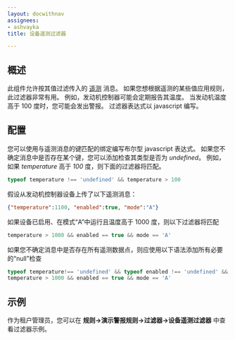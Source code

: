 ```yaml
---
layout: docwithnav
assignees:
- ashvayka
title: 设备遥测过滤器

---
```


## 概述

此组件允许按其值过滤传入的 [遥测](/docs/user-guide/telemetry/) 消息。
如果您想根据遥测的某些值应用规则，此过滤器非常有用。
例如，发动机控制器可能会定期报告其温度。
当发动机温度高于 100 度时，您可能会发出警报。
过滤器表达式以 javascript 编写。

## 配置

您可以使用与遥测消息的键匹配的绑定编写布尔型 javascript 表达式。
如果您不确定消息中是否存在某个键，您可以添加检查其类型是否为 *undefined*。
例如，如果 *temperature* 高于 *100* 度，则下面的过滤器将匹配。

```javascript
typeof temperature !== 'undefined' && temperature > 100
```

假设从发动机控制器设备上传了以下遥测消息：

```json
{"temperature":1100, "enabled":true, "mode":"A"}
```

如果设备已启用、在模式“A”中运行且温度高于 1000 度，则以下过滤器将匹配

```javascript
temperature > 1000 && enabled == true && mode == 'A'
```

如果您不确定消息中是否存在所有遥测数据点，则应使用以下语法添加所有必要的“null”检查

```javascript
typeof temperature!== 'undefined' && typeof enabled !== 'undefined' && typeof mode !== 'undefined' && 
temperature > 1000 && enabled == true && mode == 'A'
```

## 示例

作为租户管理员，您可以在 **规则->演示警报规则->过滤器->设备遥测过滤器** 中查看过滤器示例。